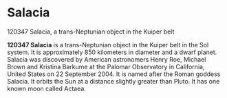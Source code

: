 # Salacia
120347 Salacia, a trans-Neptunian object in the Kuiper belt
 		 	 

**120347 Salacia** is a trans-Neptunian object in the Kuiper belt in the Sol system. It is approximately 850 kilometers in diameter and a dwarf planet. Salacia was discovered by American astronomers Henry Roe, Michael Brown and Kristina Barkume at the Palomar Observatory in California, United States on 22 September 2004. It is named after the Roman goddess Salacia. It orbits the Sun at a distance slightly greater than Pluto. It has one known moon called Actaea.